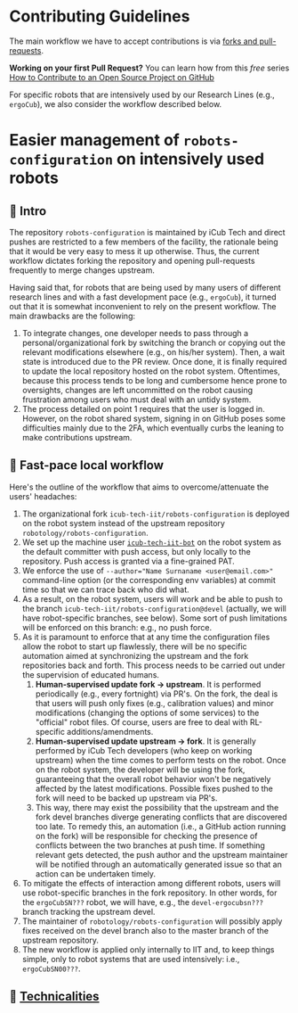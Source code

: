
Contributing Guidelines
=======================

The main workflow we have to accept contributions is via [forks and pull-requests](https://guides.github.com/activities/forking).

**Working on your first Pull Request?** You can learn how from this *free* series [How to Contribute to an Open Source Project on GitHub](https://kcd.im/pull-request)

For specific robots that are intensively used by our Research Lines (e.g., `ergoCub`), we also consider the workflow described below. 

# Easier management of `robots-configuration` on intensively used robots

## 🔲 Intro
The repository `robots-configuration` is maintained by iCub Tech and direct pushes are restricted to a few members of the facility, the rationale being that it would be very easy to mess it up otherwise. Thus, the current workflow dictates forking the repository and opening pull-requests frequently to merge changes upstream.

Having said that, for robots that are being used by many users of different research lines and with a fast development pace (e.g., `ergoCub`), it turned out that it is somewhat inconvenient to rely on the present workflow. The main drawbacks are the following:
1. To integrate changes, one developer needs to pass through a personal/organizational fork by switching the branch or copying out the relevant modifications elsewhere (e.g., on his/her system). Then, a wait state is introduced due to the PR review. Once done, it is finally required to update the local repository hosted on the robot system. Oftentimes, because this process tends to be long and cumbersome hence prone to oversights, changes are left uncommitted on the robot causing frustration among users who must deal with an untidy system.
2. The process detailed on point 1 requires that the user is logged in. However, on the robot shared system, signing in on GitHub poses some difficulties mainly due to the 2FA, which eventually curbs the leaning to make contributions upstream.

## 🔲 Fast-pace local workflow
Here's the outline of the workflow that aims to overcome/attenuate the users' headaches:
1. The organizational fork `icub-tech-iit/robots-configuration` is deployed on the robot system instead of the upstream repository `robotology/robots-configuration`.
2. We set up the machine user [`icub-tech-iit-bot`](https://github.com/icub-tech-iit-bot) on the robot system as the default committer with push access, but only locally to the repository. Push access is granted via a fine-grained PAT.
3. We enforce the use of `--author="Name Surnaname <user@email.com>"` command-line option (or the corresponding env variables) at commit time so that we can trace back who did what.
4. As a result, on the robot system, users will work and be able to push to the branch `icub-tech-iit/robots-configuration@devel` (actually, we will have robot-specific branches, see below). Some sort of push limitations will be enforced on this branch: e.g., no push force.
5. As it is paramount to enforce that at any time the configuration files allow the robot to start up flawlessly, there will be no specific automation aimed at synchronizing the upstream and the fork repositories back and forth. This process needs to be carried out under the supervision of educated humans.
    1. **Human-supervised update fork → upstream**. It is performed periodically (e.g., every fortnight) via PR's. On the fork, the deal is that users will push only fixes (e.g., calibration values) and minor modifications (changing the options of some services) to the "official" robot files. Of course, users are free to deal with RL-specific additions/amendments.
    2. **Human-supervised update upstream → fork**. It is generally performed by iCub Tech developers (who keep on working upstream) when the time comes to perform tests on the robot. Once on the robot system, the developer will be using the fork, guaranteeing that the overall robot behavior won't be negatively affected by the latest modifications. Possible fixes pushed to the fork will need to be backed up upstream via PR's.
    3. This way, there may exist the possibility that the upstream and the fork devel branches diverge generating conflicts that are discovered too late. To remedy this, an automation (i.e., a GitHub action running on the fork) will be responsible for checking the presence of conflicts between the two branches at push time. If something relevant gets detected, the push author and the upstream maintainer will be notified through an automatically generated issue so that an action can be undertaken timely.
6. To mitigate the effects of interaction among different robots, users will use robot-specific branches in the fork repository. In other words, for the `ergoCubSN???` robot, we will have, e.g., the `devel-ergocubsn???` branch tracking the upstream devel.
7. The maintainer of `robotology/robots-configuration` will possibly apply fixes received on the devel branch also to the master branch of the upstream repository.
8. The new workflow is applied only internally to IIT and, to keep things simple, only to robot systems that are used intensively: i.e., `ergoCubSN00???`.

## 🔲 [Technicalities](./local-workflow-tech.md)
